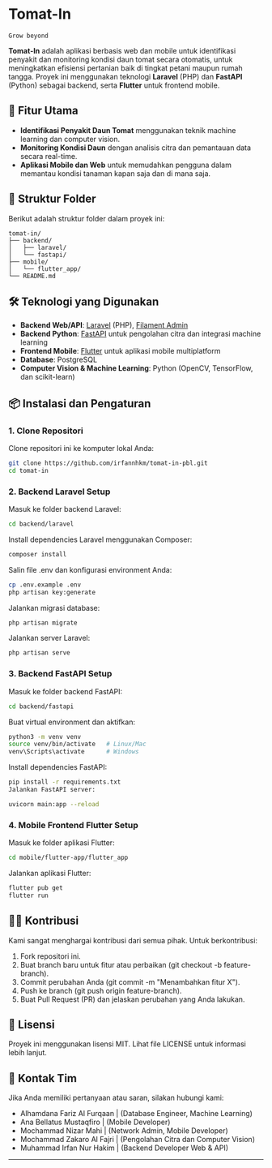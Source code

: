 # Tomat-In 
`Grow beyond`

**Tomat-In** adalah aplikasi berbasis web dan mobile untuk identifikasi penyakit dan monitoring kondisi daun tomat secara otomatis, untuk meningkatkan efisiensi pertanian baik di tingkat petani maupun rumah tangga. Proyek ini menggunakan teknologi **Laravel** (PHP) dan **FastAPI** (Python) sebagai backend, serta **Flutter** untuk frontend mobile. 

## 🚀 Fitur Utama
- **Identifikasi Penyakit Daun Tomat** menggunakan teknik machine learning dan computer vision.
- **Monitoring Kondisi Daun** dengan analisis citra dan pemantauan data secara real-time.
- **Aplikasi Mobile dan Web** untuk memudahkan pengguna dalam memantau kondisi tanaman kapan saja dan di mana saja.

## 📂 Struktur Folder
Berikut adalah struktur folder dalam proyek ini:
```
tomat-in/
├── backend/
│   ├── laravel/
│   └── fastapi/
├── mobile/
│   └── flutter_app/
└── README.md
```

## 🛠️ Teknologi yang Digunakan
- **Backend Web/API**: [Laravel](https://laravel.com/) (PHP), [Filament Admin](https://filamentphp.com/)
- **Backend Python**: [FastAPI](https://fastapi.tiangolo.com/) untuk pengolahan citra dan integrasi machine learning
- **Frontend Mobile**: [Flutter](https://flutter.dev/) untuk aplikasi mobile multiplatform
- **Database**: PostgreSQL
- **Computer Vision & Machine Learning**: Python (OpenCV, TensorFlow, dan scikit-learn)

## 📦 Instalasi dan Pengaturan

### 1. Clone Repositori
Clone repositori ini ke komputer lokal Anda:
```bash
git clone https://github.com/irfannhkm/tomat-in-pbl.git
cd tomat-in
```
### 2. Backend Laravel Setup
Masuk ke folder backend Laravel:
```bash
cd backend/laravel
```

Install dependencies Laravel menggunakan Composer:
```bash
composer install
```
Salin file .env dan konfigurasi environment Anda:
```bash
cp .env.example .env
php artisan key:generate
```
Jalankan migrasi database:
```bash
php artisan migrate
```
Jalankan server Laravel:
```bash
php artisan serve
```
### 3. Backend FastAPI Setup
Masuk ke folder backend FastAPI:
```bash
cd backend/fastapi
```
Buat virtual environment dan aktifkan:
```bash
python3 -m venv venv
source venv/bin/activate   # Linux/Mac
venv\Scripts\activate      # Windows
```
Install dependencies FastAPI:
```bash
pip install -r requirements.txt
Jalankan FastAPI server:
```
```bash
uvicorn main:app --reload
```
### 4. Mobile Frontend Flutter Setup
Masuk ke folder aplikasi Flutter:
```bash
cd mobile/flutter-app/flutter_app
```
Jalankan aplikasi Flutter:
```bash
flutter pub get
flutter run
```
## 🧑‍💻 Kontribusi
Kami sangat menghargai kontribusi dari semua pihak. Untuk berkontribusi:

1. Fork repositori ini.
2. Buat branch baru untuk fitur atau perbaikan (git checkout -b feature-branch).
3. Commit perubahan Anda (git commit -m "Menambahkan fitur X").
4. Push ke branch (git push origin feature-branch).
5. Buat Pull Request (PR) dan jelaskan perubahan yang Anda lakukan.
   
## 📝 Lisensi
Proyek ini menggunakan lisensi MIT. Lihat file LICENSE untuk informasi lebih lanjut.

## 📧 Kontak Tim
Jika Anda memiliki pertanyaan atau saran, silakan hubungi kami:

* Alhamdana Fariz Al Furqaan  | (Database Engineer, Machine Learning)
* Ana Bellatus Mustaqfiro     | (Mobile Developer)
* Mochammad Nizar Mahi        | (Network Admin, Mobile Developer)
* Mochammad Zakaro Al Fajri   | (Pengolahan Citra dan Computer Vision)
* Muhammad Irfan Nur Hakim    | (Backend Developer Web & API)
---




